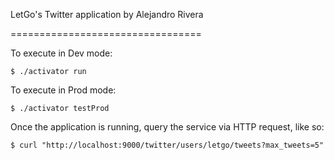 LetGo's Twitter application
              by Alejandro Rivera

=================================

To execute in Dev mode:
```
$ ./activator run
```

To execute in Prod mode:
```
$ ./activator testProd
```

Once the application is running, query the service via HTTP request, like so:
```
$ curl "http://localhost:9000/twitter/users/letgo/tweets?max_tweets=5"
```